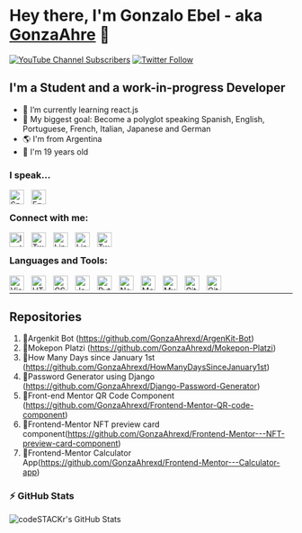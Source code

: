 # Hey there, I'm Gonzalo Ebel - aka [GonzaAhre][youtube] 👋 

[![YouTube Channel Subscribers](https://img.shields.io/youtube/channel/subscribers/UCQlCROiNZfXB37pj_mO604A?logo=youtube&logoColor=red&style=for-the-badge)][youtube]
[![Twitter Follow](https://img.shields.io/twitter/follow/gonzaloebel?color=1DA1F2&logo=twitter&style=for-the-badge)](https://twitter.com/intent/follow?original_referer=https%3A%2F%2Fgithub.com%2FcodeSTACKr&screen_name=gonzalolebel)


## I'm a Student and a work-in-progress Developer

- 🌱 I’m currently learning react.js
- 🥅 My biggest goal: Become a polyglot speaking Spanish, English, Portuguese, French, Italian, Japanese and German
- 🌎 I'm from Argentina
- 🥴 I'm 19 years old

### I speak...

<img align="left" alt="Spanish" width="26px" src="https://upload.wikimedia.org/wikipedia/commons/thumb/9/9a/Flag_of_Spain.svg/2560px-Flag_of_Spain.svg.png" style="padding-right:10px;" />
<img align="left" alt="English" width="26px" src="https://upload.wikimedia.org/wikipedia/commons/thumb/8/83/Flag_of_the_United_Kingdom_%283-5%29.svg/2560px-Flag_of_the_United_Kingdom_%283-5%29.svg.png" style="padding-right:10px;" />

<br /> 

### Connect with me:

<a title="Instagram" href="ttps://www.instagram.com/gonzaloebel/"> <img align="left" alt="Instagram" width="26px" src=https://upload.wikimedia.org/wikipedia/commons/thumb/a/a5/Instagram_icon.png/2048px-Instagram_icon.png style="padding-right:10px;">
<a title="Twitter" href="https://twitter.com/GonzaloEbel"> <img align="left" alt="Twitter" width="26px" src=https://upload.wikimedia.org/wikipedia/commons/thumb/4/4f/Twitter-logo.svg/2491px-Twitter-logo.svg.png style="padding-right:10px;">
<a title="Linkedin" href="https://www.linkedin.com/in/gonzalo-ebel-788452251"> <img align="left" alt="Linkedin" width="26px" src=https://cdn-icons-png.flaticon.com/512/174/174857.png style="padding-right:10px;">
<a title="YouTube" href="https://www.youtube.com/channel/UCQlCROiNZfXB37pj_mO604A"> <img align="left" alt="Linkedin" width="26px" src=https://upload.wikimedia.org/wikipedia/commons/thumb/0/09/YouTube_full-color_icon_%282017%29.svg/2560px-YouTube_full-color_icon_%282017%29.svg.png style="padding-right:10px;"> </a>
<a title="Twitch" href="https://www.twitch.tv/gonzaahre"> <img align="left" alt="Twitch" width="26px" src=https://assets.stickpng.com/images/580b57fcd9996e24bc43c540.png style="padding-right:10px;"> </a>

<br />   

### Languages and Tools:

<img align="left" alt="Visual Studio Code" width="26px" src="https://cdn.jsdelivr.net/gh/devicons/devicon/icons/vscode/vscode-original.svg" style="padding-right:10px;" />
<img align="left" alt="HTML5" width="26px" src="https://cdn.jsdelivr.net/gh/devicons/devicon/icons/html5/html5-original.svg" style="padding-right:10px;" />
<img align="left" alt="CSS3" width="26px" src="https://cdn.jsdelivr.net/gh/devicons/devicon/icons/css3/css3-original.svg" style="padding-right:10px;" />
<img align="left" alt="JavaScript" width="26px" src="https://cdn.jsdelivr.net/gh/devicons/devicon/icons/javascript/javascript-original.svg" style="padding-right:10px;" />
<img align="left" alt="Python" width="26px" src="https://upload.wikimedia.org/wikipedia/commons/thumb/c/c3/Python-logo-notext.svg/1869px-Python-logo-notext.svg.png" style="padding-right:10px;" />
<img align="left" alt="Node.js" width="26px" src="https://cdn.jsdelivr.net/gh/devicons/devicon/icons/nodejs/nodejs-original.svg" style="padding-right:10px;" />
<img align="left" alt="MongoDB" width="26px" src="https://cdn.jsdelivr.net/gh/devicons/devicon/icons/mongodb/mongodb-original.svg" style="padding-right:10px;" />
<img align="left" alt="MySQL" width="26px" src="https://cdn.jsdelivr.net/gh/devicons/devicon/icons/mysql/mysql-original.svg" style="padding-right:10px;" />
<img align="left" alt="Git" width="26px" src="https://cdn.jsdelivr.net/gh/devicons/devicon/icons/git/git-original.svg" style="padding-right:10px;" />
<img align="left" alt="GitHub" width="26px" src="https://user-images.githubusercontent.com/3369400/139447912-e0f43f33-6d9f-45f8-be46-2df5bbc91289.png" style="padding-right:10px;" />



<br /> 


---

## Repositories
1. 🌟Argenkit Bot (https://github.com/GonzaAhrexd/ArgenKit-Bot)
2. 🌟Mokepon Platzi (https://github.com/GonzaAhrexd/Mokepon-Platzi)
3. 🌟How Many Days since January 1st (https://github.com/GonzaAhrexd/HowManyDaysSinceJanuary1st)
4. 🌟Password Generator using Django (https://github.com/GonzaAhrexd/Django-Password-Generator)
5. 🌟Front-end Mentor QR Code Component (https://github.com/GonzaAhrexd/Frontend-Mentor-QR-code-component)
6. 🌟Frontend-Mentor NFT preview card component(https://github.com/GonzaAhrexd/Frontend-Mentor---NFT-preview-card-component)
7. 🌟Frontend-Mentor Calculator App(https://github.com/GonzaAhrexd/Frontend-Mentor---Calculator-app)


### :zap: GitHub Stats

  <img align="left" alt="codeSTACKr's GitHub Stats" src="https://github-readme-stats.vercel.app/api?username=GonzaAhrexd&show_icons=true&hide_border=false&title_color=ff652f&icon_color=FFE400&bg_color=09131B&text_color=ffffff&border_color=0c1a25" />




[twitter]: https://twitter.com/GonzaloEbel
[youtube]: https://www.youtube.com/channel/UCQlCROiNZfXB37pj_mO604A
[instagram]: https://www.instagram.com/gonzaloebel/
[linkedin]: https://www.linkedin.com/in/gonzalo-ebel-788452251/
